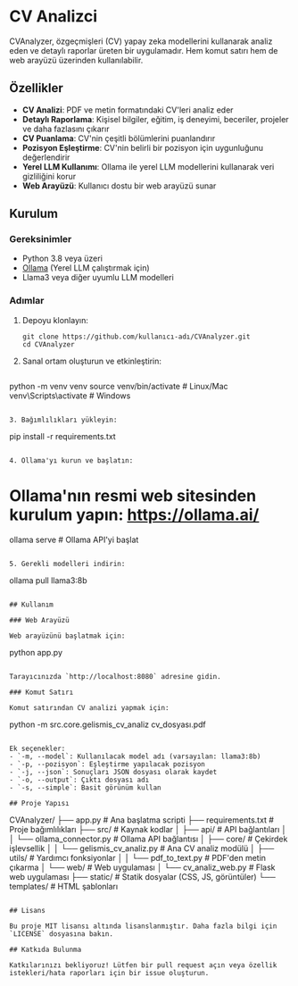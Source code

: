 # CV Analizci

CVAnalyzer, özgeçmişleri (CV) yapay zeka modellerini kullanarak analiz eden ve detaylı raporlar üreten bir uygulamadır. Hem komut satırı hem de web arayüzü üzerinden kullanılabilir.

## Özellikler

- **CV Analizi**: PDF ve metin formatındaki CV'leri analiz eder
- **Detaylı Raporlama**: Kişisel bilgiler, eğitim, iş deneyimi, beceriler, projeler ve daha fazlasını çıkarır
- **CV Puanlama**: CV'nin çeşitli bölümlerini puanlandırır
- **Pozisyon Eşleştirme**: CV'nin belirli bir pozisyon için uygunluğunu değerlendirir
- **Yerel LLM Kullanımı**: Ollama ile yerel LLM modellerini kullanarak veri gizliliğini korur
- **Web Arayüzü**: Kullanıcı dostu bir web arayüzü sunar

## Kurulum

### Gereksinimler

- Python 3.8 veya üzeri
- [Ollama](https://ollama.ai/) (Yerel LLM çalıştırmak için)
- Llama3 veya diğer uyumlu LLM modelleri

### Adımlar

1. Depoyu klonlayın:
   ```
   git clone https://github.com/kullanıcı-adı/CVAnalyzer.git
   cd CVAnalyzer
   ```

2. Sanal ortam oluşturun ve etkinleştirin:
   ```
python -m venv venv
   source venv/bin/activate  # Linux/Mac
   venv\\Scripts\\activate  # Windows
   ```

3. Bağımlılıkları yükleyin:
   ```
   pip install -r requirements.txt
   ```

4. Ollama'yı kurun ve başlatın:
   ```
   # Ollama'nın resmi web sitesinden kurulum yapın: https://ollama.ai/
   ollama serve  # Ollama API'yi başlat
   ```

5. Gerekli modelleri indirin:
   ```
   ollama pull llama3:8b
   ```

## Kullanım

### Web Arayüzü

Web arayüzünü başlatmak için:

```
python app.py
```

Tarayıcınızda `http://localhost:8080` adresine gidin.

### Komut Satırı

Komut satırından CV analizi yapmak için:

```
python -m src.core.gelismis_cv_analiz cv_dosyası.pdf
```

Ek seçenekler:
- `-m, --model`: Kullanılacak model adı (varsayılan: llama3:8b)
- `-p, --pozisyon`: Eşleştirme yapılacak pozisyon
- `-j, --json`: Sonuçları JSON dosyası olarak kaydet
- `-o, --output`: Çıktı dosyası adı
- `-s, --simple`: Basit görünüm kullan

## Proje Yapısı

```
CVAnalyzer/
├── app.py                  # Ana başlatma scripti
├── requirements.txt        # Proje bağımlılıkları
├── src/                    # Kaynak kodlar
│   ├── api/                # API bağlantıları
│   │   └── ollama_connector.py  # Ollama API bağlantısı
│   ├── core/               # Çekirdek işlevsellik
│   │   └── gelismis_cv_analiz.py  # Ana CV analiz modülü
│   ├── utils/              # Yardımcı fonksiyonlar
│   │   └── pdf_to_text.py  # PDF'den metin çıkarma
│   └── web/                # Web uygulaması
│       └── cv_analiz_web.py  # Flask web uygulaması
├── static/                 # Statik dosyalar (CSS, JS, görüntüler)
└── templates/              # HTML şablonları
```

## Lisans

Bu proje MIT lisansı altında lisanslanmıştır. Daha fazla bilgi için `LICENSE` dosyasına bakın.

## Katkıda Bulunma

Katkılarınızı bekliyoruz! Lütfen bir pull request açın veya özellik istekleri/hata raporları için bir issue oluşturun.
